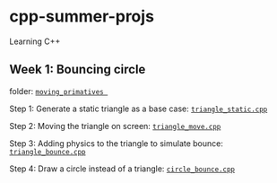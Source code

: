 # cpp-summer-projs
Learning C++ 

## Week 1: Bouncing circle
folder: [`moving_primatives `](https://github.com/tparker1/cpp-summer-projs/tree/main/moving_primatives)


Step 1: Generate a static triangle as a base case:
[`triangle_static.cpp`](https://github.com/tparker1/cpp-summer-projs/blob/main/moving_primatives/triangle_static.cpp)

Step 2: Moving the triangle on screen: 
[`triangle_move.cpp`](https://github.com/tparker1/cpp-summer-projs/blob/main/moving_primatives/triangle_move.cpp)

Step 3: Adding physics to the triangle to simulate bounce:
[`triangle_bounce.cpp`](https://github.com/tparker1/cpp-summer-projs/blob/main/moving_primatives/triangle_bounce.cpp)

Step 4: Draw a circle instead of a triangle:
[`circle_bounce.cpp`](https://github.com/tparker1/cpp-summer-projs/blob/main/moving_primatives/circle_bounce.cpp)
